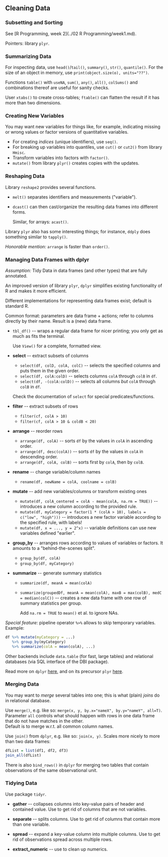 ## Cleaning Data

### Subsetting and Sorting

See [R Programming, week 2](../02 R Programming/week1.md).

Pointers: library `plyr`.


### Summarizing Data

For inspecting data, use `head()`/`tail()`, `summary()`, `str()`, `quantile()`.
For the size of an object in memory, use `print(object.size(o), units="??")`.

Functions `table()` with `useNA`, `sum()`, `any()`, `all()`, `colSums()`
and combinations thereof are useful for sanity checks.

User `xtabs()` to create cross-tables; `ftable()` can flatten the result if it
has more than two dimensions.


### Creating New Variables

You may want new variables for things like, for example, indicating missing
or wrong values or factor versions of quantitative variables.

 * For creating *indices* (unique identifiers), use `seq()`.
 * For breaking up variables into quantiles, use `cut()` or 
    `cut2()` from library `Hmisc`.
 * Transform variables into factors with `factor()`.
 * `mutate()` from library `plyr()` creates copies with the updates.

### Reshaping Data

Library `reshape2` provides several functions.

 * `melt()` separates identifiers and measurements ("variable").
 * `dcast()` can then cast/organize the resulting data frames 
    into different forms. 
    
    Similar, for arrays: `acast()`.
    
Library `plyr` also has some interesting things; for instance, 
`ddply` does something similar to `tapply()`.

*Honorable mention:* `arrange` is faster than `order()`.

### Managing Data Frames with dplyr

*Assumption:* Tidy Data in data frames (and other types) 
that are fully annotated.

An improved version of library `plyr`, `dplyr` simplifies existing functionality
of R and makes it more efficient.

Different implementations for representing data frames exist; 
default is standard R.

Common format: parameters are data frame + actions; refer to columns directly by their name. Result is a (new) data frame.

 * `tbl_df()` -- wraps a regular data frame for nicer printing; you only
    get as much as fits the terminal.
    
    Use `View()` for a complete, formatted view.

 * **select** -- extract subsets of columns
 
    * `select(df, colD, colA, colC)` -- selects the specified columns and puts
       them in the given order.
    * `select(df, colA:colD)` -- selects columns `colA` through `colB` in `df`.
    * `select(df, -(colA:colD))` -- selects all columns *but* 
       `colA` through `colB` in `df`.
       
    Check the documentation of `select` for special predicates/functions.
       
 * **filter** -- extract subsets of rows
    
    * `filter(cf, colA > 10)`
    * `filter(cf, colA > 10 & coldB < 20)`
    
 * **arrange** -- reorder rows
 
    * `arrange(df, colA)` -- sorts `df` by the values in `colA` 
        in ascending order.
    * `arrange(df, desc(colA))` -- sorts `df` by the values in `colA`
        in descending order.
    * `arrange(df, colA, colB)` -- sorts first by `colA`, then by `colB`.
    
 * **rename** -- change variable/column names
 
    * `rename(df, newName = colA, coolname = colB)`
    
 * **mutate** -- add new variables/columns or transform existing ones
 
    * `mutate(df, colA_centered = colA - mean(colA, na.rm = TRUE))` --
       introduces a new column according to the provided rule.
    * `mutate(df, myCategory = factor(1 * (colA > 10), labels = c("low", "high")))`
       -- introduces a new factor variable according to the specified rule,
          with labels!
    * `mutate(df, x = ..., y = 2^x)` -- variable definitions can use
       new variables defined "earlier".
       
 * **group_by** -- arranges rows according to values of variables
    or factors. It amounts to a "behind-the-scenes split".
 
    * `group_by(df, colA)`
    * `group_by(df, myCategory)`
       
 * **summarize** -- generate summary statistics
 
    * `summarize(df, meanA = mean(colA)`
    * `summarize(groupedDf, meanA = mean(colA), maxB = max(colB), medC = median(colC))`
      -- creates a new data frame with one row of summary statistics per group.
      
      Add `na.rm = TRUE` to `mean()` et al. to ignore NAs.


*Special feature:* pipeline operator `%>%` allows to skip temporary variables.
Example:

```R
df %>% mutate(myCategory = ...)
   %>% group_by(myCategory)
   %>% summarize(colA = mean(colA), ...)
```

Other backends include `data.table` (for fast, large tables) and 
relational databases (via SQL interface of the DBI package).

Read more on `dplyr` [here](https://github.com/hadley/dplyr),
and on its precursor `plyr` [here](http://plyr.had.co.nz/).


### Merging Data

You may want to *merge* several tables into one; this is what (plain) *joins* 
do in relational database. 

Use `merge()`, e.g. like so: `merge(x, y, by.x="nameX", by.y="nameY", all=T)`.
Parameter `all` controls what should happen with rows in one data frame 
that do not have matches in the other.  
Default is to merge w.r.t. all common column names.

Use `join()` from `dplyr`, e.g. like so: `join(x, y)`. Scales more nicely to
more than two data frames:

```R
dfList = list(df1, df2, df3)
join_all(dfList)
```

There is also `bind_rows()` in `dplyr` for merging two tables that contain
observations of the same observational unit.


### Tidying Data

Use package `tidyr`.

 * **gather** -- collapses columns into key-value pairs of header and contained 
    value. 
    Use to get rid of columns that are not variables.
    
 * **separate** -- splits columns. 
    Use to get rid of columns that contain more than one variable.
 
 * **spread** -- expand a key-value column into multiple columns.
    Use to get rid of observations spread across multiple rows.
    
 * **extract_numeric** -- use to clean up numerics.
